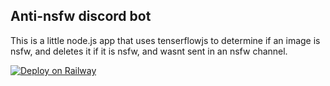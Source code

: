 ## Anti-nsfw discord bot

This is a little node.js app that uses tenserflowjs to determine if an image is nsfw, and deletes it if it is nsfw, and wasnt sent in an nsfw channel.

[![Deploy on Railway](https://railway.app/button.svg)](https://railway.app/new/template?template=https%3A%2F%2Fgithub.com%2FKorabi-dev%2FAnti-NSFW-Discord&envs=token&tokenDesc=A+discord+bot+token.&referralCode=Korabi-Dev)